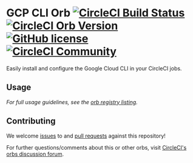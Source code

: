 # GCP CLI Orb [![CircleCI Build Status](https://circleci.com/gh/CircleCI-Public/gcp-cli-orb.svg?style=shield "CircleCI Build Status")](https://circleci.com/gh/CircleCI-Public/gcp-cli-orb) [![CircleCI Orb Version](https://img.shields.io/badge/endpoint.svg?url=https://badges.circleci.io/orb/circleci/gcp-cli)](https://circleci.com/orbs/registry/orb/circleci/gcp-cli) [![GitHub license](https://img.shields.io/badge/license-MIT-blue.svg)](https://raw.githubusercontent.com/CircleCI-Public/gcp-cli-orb/master/LICENSE) [![CircleCI Community](https://img.shields.io/badge/community-CircleCI%20Discuss-343434.svg)](https://discuss.circleci.com/c/ecosystem/orbs)

Easily install and configure the Google Cloud CLI in your CircleCI jobs.

## Usage

_For full usage guidelines, see the [orb registry listing](http://circleci.com/orbs/registry/orb/circleci/gcp-cli)._

## Contributing

We welcome [issues](https://github.com/CircleCI-Public/gcp-cli-orb/issues) to and [pull requests](https://github.com/CircleCI-Public/gcp-cli-orb/pulls) against this repository!

For further questions/comments about this or other orbs, visit [CircleCI's orbs discussion forum](https://discuss.circleci.com/c/orbs).
